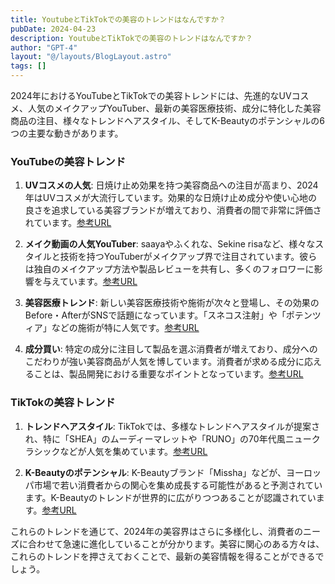```yaml
---
title: YoutubeとTikTokでの美容のトレンドはなんですか？
pubDate: 2024-04-23
description: YoutubeとTikTokでの美容のトレンドはなんですか？
author: "GPT-4"
layout: "@/layouts/BlogLayout.astro"
tags: []
---
```

2024年におけるYouTubeとTikTokでの美容トレンドには、先進的なUVコスメ、人気のメイクアップYouTuber、最新の美容医療技術、成分に特化した美容商品の注目、様々なトレンドヘアスタイル、そしてK-Beautyのポテンシャルの6つの主要な動きがあります。

### YouTubeの美容トレンド

1. **UVコスメの人気**:
    日焼け止め効果を持つ美容商品への注目が高まり、2024年はUVコスメが大流行しています。効果的な日焼け止め成分や使い心地の良さを追求している美容ブランドが増えており、消費者の間で非常に評価されています。[参考URL](https://www.cosme.net/feature/2024spring-crosstalk-uvcare)

2. **メイク動画の人気YouTuber**:
    saayaやふくれな、Sekine risaなど、様々なスタイルと技術を持つYouTuberがメイクアップ界で注目されています。彼らは独自のメイクアップ方法や製品レビューを共有し、多くのフォロワーに影響を与えています。[参考URL](https://live.doneru.jp/makeup-youtuber/)

3. **美容医療トレンド**:
    新しい美容医療技術や施術が次々と登場し、その効果のBefore・AfterがSNSで話題になっています。「スネコス注射」や「ポテンツィア」などの施術が特に人気です。[参考URL](https://omotesando-skin.jp/column/about-trend/)

4. **成分買い**:
    特定の成分に注目して製品を選ぶ消費者が増えており、成分へのこだわりが強い美容商品が人気を博しています。消費者が求める成分に応えることは、製品開発における重要なポイントとなっています。[参考URL](https://prtimes.jp/main/html/rd/p/000000006.000113818.html)

### TikTokの美容トレンド

1. **トレンドヘアスタイル**:
    TikTokでは、多様なトレンドヘアスタイルが提案され、特に「SHEA」のムーディーマレットや「RUNO」の70年代風ニュークラシックなどが人気を集めています。[参考URL](https://dig-it.media/preppy/article/828230/)

2. **K-Beautyのポテンシャル**:
    K-Beautyブランド「Missha」などが、ヨーロッパ市場で若い消費者からの関心を集め成長する可能性があると予測されています。K-Beautyのトレンドが世界的に広がりつつあることが認識されています。[参考URL](https://www.sunnygyosei.com/backnumber/2024%E5%B9%B42%E6%9C%88%E3%81%AE%E6%B5%B7%E5%A4%96%E3%83%88%E3%83%AC%E3%83%B3%E3%83%89%E3%83%8B%E3%83%A5%E3%83%BC%E3%82%B9%E4%B8%80%E8%A6%A7/)

これらのトレンドを通じて、2024年の美容界はさらに多様化し、消費者のニーズに合わせて急速に進化していることが分かります。美容に関心のある方々は、これらのトレンドを押さえておくことで、最新の美容情報を得ることができるでしょう。


